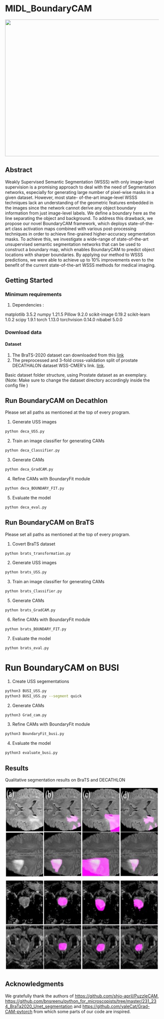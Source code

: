 # MIDL_BoundaryCAM

<img src="figures/frame.jpg" width="800" height="447"/>

## Abstract
Weakly Supervised Semantic Segmentation (WSSS) with only image-level supervision is
a promising approach to deal with the need of Segmentation networks, especially for
generating large number of pixel-wise masks in a given dataset. However, most state-
of-the-art image-level WSSS techniques lack an understanding of the geometric features
embedded in the images since the network cannot derive any object boundary information
from just image-level labels. We define a boundary here as the line separating the object and
background. To address this drawback, we propose our novel BoundaryCAM framework,
which deploys state-of-the-art class activation maps combined with various post-processing
techniques in order to achieve fine-grained higher-accuracy segmentation masks. To achieve
this, we investigate a wide-range of state-of-the-art unsupervised semantic segmentation
networks that can be used to construct a boundary map, which enables BoundaryCAM
to predict object locations with sharper boundaries. By applying our method to WSSS
predictions, we were able to achieve up to 10% improvements even to the benefit of the
current state-of-the-art WSSS methods for medical imaging.


## Getting Started

### Minimum requirements

1. Dependencies :

matplotlib 3.5.2
numpy 1.21.5
Pillow 9.2.0
scikit-image 0.19.2
scikit-learn 1.0.2
scipy 1.9.1
torch 1.13.0
torchvision 0.14.0
nibabel 5.0.0


### Download data

#### Dataset

1. The BraTS-2020 dataset can downloaded from this [link](https://www.med.upenn.edu/cbica/brats2020/data.html)
2. The preprocessed and 3-fold cross-validation split of prostate DECATHALON dataset WSS-CMER's link. [link](https://github.com/gaurav104/WSS-CMER).

Basic dataset folder structure, using Prostate dataset as an exemplary. (Note: Make sure to change the dataset directory accordingly inside the config file )


## Run BoundaryCAM on Decathlon
Please set all paths as mentioned at the top of every program.

1. Generate USS images
```bash
python deca_USS.py
```

2. Train an image classifier for generating CAMs
```bash
python deca_Classifier.py
```

3. Generate CAMs
```bash
python deca_GradCAM.py
```
4. Refine CAMs with BoundaryFit module
```bash
python deca_BOUNDARY_FIT.py
```
5. Evaluate the model
```bash
python deca_eval.py
```

## Run BoundaryCAM on BraTS
Please set all paths as mentioned at the top of every program.

1. Covert BraTS dataset
```bash
python brats_transformation.py
```

2. Generate USS images
```bash
python brats_USS.py
```

3. Train an image classifier for generating CAMs
```bash
python brats_Classifier.py
```

5. Generate CAMs
```bash
python brats_GradCAM.py
```
6. Refine CAMs with BoundaryFit module
```bash
python brats_BOUNDARY_FIT.py
```
7. Evaluate the model
```bash
python brats_eval.py
```

# Run BoundaryCAM on BUSI


1. Create USS segementations
```bash
python3 BUSI_USS.py
python3 BUSI_USS.py --segment quick
```
2. Generate CAMs
```bash
python3 Grad_cam.py
```
3. Refine CAMs with BoundaryFit module
```bash
python3 BoundaryFit_busi.py
```
4. Evaluate the model
```bash
python3 evaluate_busi.py
```

## Results
Qualitative segmentation results on BraTS and DECATHLON

<img src="figures/examples.jpg" width="800" height="600"/>


## Acknowledgments
We gratefully thank the authors of https://github.com/shjo-april/PuzzleCAM, https://github.com/bnsreenu/python_for_microscopists/tree/master/231_234_BraTa2020_Unet_segmentation and https://github.com/yaleCat/Grad-CAM-pytorch from which some parts of our code are inspired.

